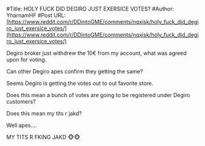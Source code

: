 #Title: HOLY FUCK DID DEGIRO JUST EXERSICE VOTES?
#Author: YharnamHF
#Post URL: [https://www.reddit.com/r/DDintoGME/comments/nqxisk/holy_fuck_did_degiro_just_exersice_votes/](https://www.reddit.com/r/DDintoGME/comments/nqxisk/holy_fuck_did_degiro_just_exersice_votes/)


Degiro broker just withdrew the 10€ from my account, what was agreed upon for voting. 

Can other Degiro apes confirm they getting the same?

Seems Degiro is getting the votes out to out favorite store.

Does this mean a bunch of votes are going to be registered under Degiro customers?

Does this mean my tits r jakd?

Well apes....

MY TITS R FKING JAKD 🐵🐵